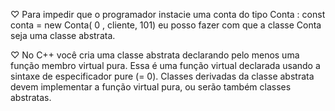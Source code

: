 ♡ Para impedir que o programador instacie uma conta do tipo Conta : const conta = new Conta( 0 , cliente, 101) eu posso fazer com que a classe Conta seja uma classe abstrata.

♡ No C++ você cria uma classe abstrata declarando pelo menos uma função membro virtual pura. Essa é uma função virtual declarada usando a sintaxe de especificador pure (= 0). Classes derivadas da classe abstrata devem implementar a função virtual pura, ou serão também classes abstratas.